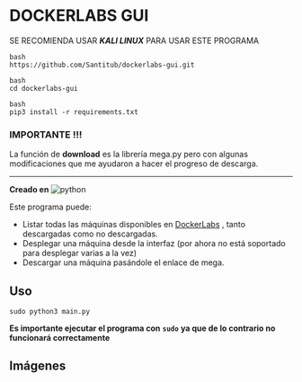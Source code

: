# DOCKERLABS GUI

SE RECOMIENDA USAR ***KALI LINUX*** PARA USAR ESTE PROGRAMA

```
bash
https://github.com/Santitub/dockerlabs-gui.git
```
```
bash
cd dockerlabs-gui
```
```
bash
pip3 install -r requirements.txt 
```
### IMPORTANTE !!!

La función de **download** es la librería mega.py pero con algunas modificaciones que me ayudaron a hacer el progreso de descarga.

---

**Creado en** ![python](https://img.shields.io/badge/python-3.12.9-3670A0?logo=python&logoColor=ffdd54)

Este programa puede:
- Listar todas las máquinas disponibles en [DockerLabs](https://dockerlabs.es) , tanto descargadas como no descargadas.
- Desplegar una máquina desde la interfaz (por ahora no está soportado para desplegar varias a la vez)
- Descargar una máquina pasándole el enlace de mega.

## Uso

```
sudo python3 main.py
```
**Es importante ejecutar el programa con** **```sudo```** **ya que de lo contrario no funcionará correctamente**

## Imágenes
